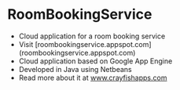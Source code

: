# RoomBookingService
* Cloud application for a room booking service
* Visit [roombookingservice.appspot.com] (roombookingservice.appspot.com)
* Cloud application based on Google App Engine
* Developed in Java using Netbeans
* Read more about it at www.crayfishapps.com
